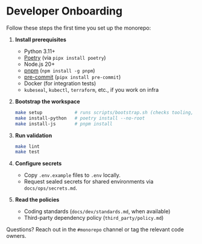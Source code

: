 # Developer Onboarding

Follow these steps the first time you set up the monorepo:

1. **Install prerequisites**
   - Python 3.11+
   - [Poetry](https://python-poetry.org/docs/#installation) (via `pipx install poetry`)
   - Node.js 20+
   - [pnpm](https://pnpm.io/installation) (`npm install -g pnpm`)
   - [pre-commit](https://pre-commit.com/#install) (`pipx install pre-commit`)
   - Docker (for integration tests)
   - `kubeseal`, `kubectl`, `terraform`, etc., if you work on infra

2. **Bootstrap the workspace**
   ```bash
   make setup            # runs scripts/bootstrap.sh (checks tooling, installs deps)
   make install-python   # poetry install --no-root
   make install-js       # pnpm install
   ```

3. **Run validation**
   ```bash
   make lint
   make test
   ```

4. **Configure secrets**
   - Copy `.env.example` files to `.env` locally.
   - Request sealed secrets for shared environments via `docs/ops/secrets.md`.

5. **Read the policies**
   - Coding standards (`docs/dev/standards.md`, when available)
   - Third-party dependency policy (`third_party/policy.md`)

Questions? Reach out in the `#monorepo` channel or tag the relevant code owners.
